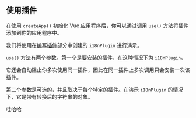 ## 使用插件

在使用 `createApp()` 初始化 Vue 应用程序后，你可以通过调用 `use()` 方法将插件添加到你的应用程序中。

我们将使用在[编写插件](#编写插件)部分中创建的 `i18nPlugin` 进行演示。

`use()` 方法有两个参数。第一个是要安装的插件，在这种情况下为 `i18nPlugin`。

它还会自动阻止你多次使用同一插件，因此在同一插件上多次调用只会安装一次该插件。

第二个参数是可选的，并且取决于每个特定的插件。在演示 `i18nPlugin` 的情况下，它是带有转换后的字符串的对象。



哇哈哈